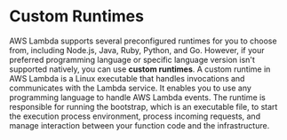 # Custom Runtimes

AWS Lambda supports several preconfigured runtimes for you to choose from, including Node.js, Java, Ruby, Python, and Go. However, if your preferred programming language or specific language version isn't supported natively, you can use **custom runtimes**. A custom runtime in AWS Lambda is a Linux executable that handles invocations and communicates with the Lambda service. It enables you to use any programming language to handle AWS Lambda events. The runtime is responsible for running the bootstrap, which is an executable file, to start the execution process environment, process incoming requests, and manage interaction between your function code and the infrastructure.
